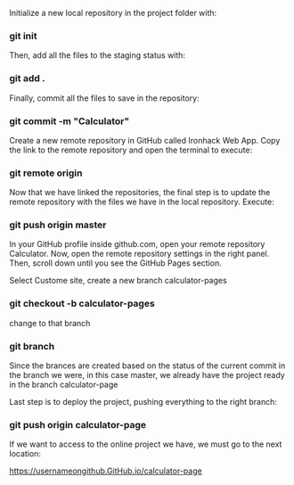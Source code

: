 Initialize a new local repository in the project folder with:

### git init

Then, add all the files to the staging status with:

### git add .

Finally, commit all the files to save in the repository:

### git commit -m "Calculator"

Create a new remote repository in GitHub called Ironhack Web App. Copy the link to the remote repository and open the terminal to execute:

### git remote origin <link to the remote repository>

Now that we have linked the repositories, the final step is to update the remote repository with the files we have in the local repository. Execute:

### git push origin master

In your GitHub profile inside github.com, open your remote repository Calculator. Now, open the remote repository settings in the right panel.
Then, scroll down until you see the GitHub Pages section.

Select Custome site, create a new branch calculator-pages

### git checkout -b calculator-pages

change to that branch

### git branch

Since the brances are created based on the status of the current commit in the branch we were, in this case master, we already have the project ready in the branch calculator-page

Last step is to deploy the project, pushing everything to the right branch:


###  git push origin calculator-page

If we want to access to the online project we have, we must go to the next location:

https://usernameongithub.GitHub.io/calculator-page




